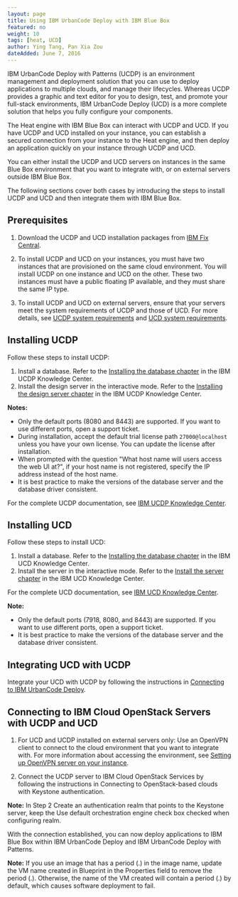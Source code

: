 ```yaml
---
layout: page
title: Using IBM UrbanCode Deploy with IBM Blue Box
featured: no
weight: 10
tags: [heat, UCD]
author: Ying Tang, Pan Xia Zou
dateAdded: June 7, 2016
---
```


IBM UrbanCode Deploy with Patterns (UCDP) is an environment management and deployment solution that you can use to deploy applications to multiple clouds, and manage their lifecycles. 
Whereas UCDP provides a graphic and text editor for you to design, test, and promote your full-stack environments, IBM UrbanCode Deploy (UCD) is a more complete solution that helps you fully configure your components.

The Heat engine with IBM Blue Box can interact with UCDP and UCD. If you have UCDP and UCD installed on your instance, you can establish a secured connection from your instance to the Heat engine, and then deploy an application quickly on your instance through UCDP and UCD.

You can either install the UCDP and UCD servers on instances in the same Blue Box environment that you want to integrate with, or on external servers outside IBM Blue Box.

The following sections cover both cases by introducing the steps to install UCDP and UCD and then integrate them with IBM Blue Box.


## Prerequisites

1. Download the UCDP and UCD installation packages from [IBM Fix Central](http://www-933.ibm.com/support/fixcentral/).

2. To install UCDP and UCD on your instances, you must have two instances that are provisioned on the same cloud environment. You will install UCDP on one instance and UCD on the other. These two instances must have a public floating IP available, and they must share the same IP type.

3. To install UCDP and UCD on external servers, ensure that your servers meet the system requirements of UCDP and those of UCD. For more details, see [UCDP system requirements](http://www-01.ibm.com/support/knowledgecenter/SSWS3W_6.1.1/com.ibm.edt.doc/topics/install_sysreqs.html) and [UCD system requirements](https://www-01.ibm.com/support/knowledgecenter/SS4GSP_6.1.1/com.ibm.udeploy.install.doc/topics/sysRequire.html?cp=SS4GSP_6.1.1%2F3-0).

## Installing UCDP

Follow these steps to install UCDP:

1. Install a database. Refer to the [Installing the database chapter](http://www-01.ibm.com/support/knowledgecenter/SSWS3W_6.1.1/com.ibm.edt.doc/topics/install_database_ov.html) in the IBM UCDP Knowledge Center.
2. Install the design server in the interactive mode. Refer to the [Installing the design server chapter](http://www-01.ibm.com/support/knowledgecenter/SSWS3W_6.1.1/com.ibm.edt.doc/topics/install_server.html) in the IBM UCDP Knowledge Center.

**Notes:**

* Only the default ports (8080 and 8443) are supported. If you want to use different ports, open a support ticket.
* During installation, accept the default trial license path `27000@localhost` unless you have your own license. You can update the license after installation.
* When prompted with the question "What host name will users access the web UI at?", if your host name is not registered, specify the IP address instead of the host name.
* It is best practice to make the versions of the database server and the database driver consistent.

For the complete UCDP documentation, see [IBM UCDP Knowledge Center](http://www-01.ibm.com/support/knowledgecenter/SSWS3W_6.1.1/com.ibm.edt.doc/edt61_welcome.html).

## Installing UCD

Follow these steps to install UCD:

1. Install a database. Refer to the [Installing the database chapter](https://www-01.ibm.com/support/knowledgecenter/SS4GSP_6.1.1/com.ibm.udeploy.install.doc/topics/DBinstall.html) in the IBM UCD Knowledge Center.
2. Install the server in the interactive mode. Refer to the [Install the server chapter](https://www-01.ibm.com/support/knowledgecenter/SS4GSP_6.1.1/com.ibm.udeploy.install.doc/topics/serverInstall.html) in the IBM UCD Knowledge Center.

For the complete UCD documentation, see [IBM UCD Knowledge Center](https://www-01.ibm.com/support/knowledgecenter/SS4GSP_6.1.1/com.ibm.udeploy.doc/ucd61_welcome.html).

**Note:**

* Only the default ports (7918, 8080, and 8443) are supported. If you want to use different ports, open a support ticket.
* It is best practice to make the versions of the database server and the database driver consistent.

## Integrating UCD with UCDP

Integrate your UCD with UCDP by following the instructions in [Connecting to IBM UrbanCode Deploy](http://www-01.ibm.com/support/knowledgecenter/SSWS3W_6.1.1/com.ibm.edt.doc/topics/integrate_ucd.html).

## Connecting to IBM Cloud OpenStack Servers with UCDP and UCD

1. For UCD and UCDP installed on external servers only: Use an OpenVPN client to connect to the cloud environment that you want to integrate with. For more information about accessing the environment, see [Setting up OpenVPN server on your instance](http://ibm-blue-box-help.github.io/help-documentation/gettingstarted/commontech/openvpn-setup/).

2. Connect the UCDP server to IBM Cloud OpenStack Services by following the instructions in Connecting to OpenStack-based clouds with Keystone authentication.

**Note:** In Step 2 Create an authentication realm that points to the Keystone server, keep the Use default orchestration engine check box checked when configuring realm.


With the connection established, you can now deploy applications to IBM Blue Box within IBM UrbanCode Deploy and IBM UrbanCode Deploy with Patterns.

**Note:** If you use an image that has a period (.) in the image name, update the VM name created in Blueprint in the Properties field to remove the period (.). Otherwise, the name of the VM created will contain a period (.) by default, which causes software deployment to fail.
